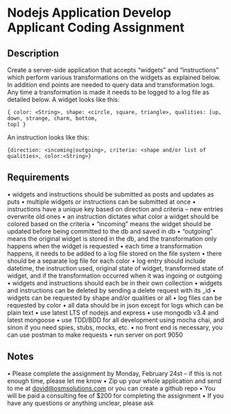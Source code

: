 # Nodejs Application Develop Applicant Coding Assignment

## Description

Create a server-side application that accepts “widgets” and “instructions” which perform various
transformations on the widgets as explained below. In addition end points are needed to query data and
transformation logs. Any time a transformation is made it needs to be logged to a log file as detailed
below.
A widget looks like this:

```{javascript}
{ color: <String>, shape: <circle, square, triangle>, qualities: [up, down, strange, charm, bottom,
top] }
```

An instruction looks like this:

```{javascript}
{direction: <incoming|outgoing>, criteria: <shape and/or list of qualities>, color:<String>}
```

## Requirements

• widgets and instructions should be submitted as posts and updates as puts
• multiple widgets or instructions can be submitted at once
• instructions have a unique key based on direction and criteria – new entries overwrite old ones
• an instruction dictates what color a widget should be colored based on the criteria
• “incoming” means the widget should be updated before being committed to the db and saved in
db
• “outgoing” means the original widget is stored in the db, and the transformation only happens
when the widget is requested
• each time a transformation happens, it needs to be added to a log file stored on the file system
• there should be a separate log file for each color
• log entry should include datetime, the instruction used, original state of widget, transformed
state of widget, and if the transformation occurred when it was ingoing or outgoing
• widgets and instructions should each be in their own collection
• widgets and instructions can be deleted by sending a delete request with its \_id
• widgets can be requested by shape and/or qualities or all
• log files can be requested by color
• all data should be in json except for logs which can be plain text
• use latest LTS of nodejs and express
• use mongodb v3.4 and latest mongoose
• use TDD/BDD for all development using mocha chai, and sinon if you need spies, stubs,
mocks, etc.
• no front end is necessary, you can use postman to make requests
• run server on port 9050

## Notes

• Please complete the assignment by Monday, February 24st – if this is not enough time, please let
me know
• Zip up your whole application and send to me at dovid@osmsolutions.com or you can create a
github repo
• You will be paid a consulting fee of \$200 for completing the assignment
• If you have any questions or anything unclear, please ask
